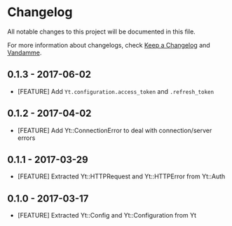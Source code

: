 # Changelog

All notable changes to this project will be documented in this file.

For more information about changelogs, check
[Keep a Changelog](http://keepachangelog.com) and
[Vandamme](http://tech-angels.github.io/vandamme).

## 0.1.3 - 2017-06-02

* [FEATURE] Add `Yt.configuration.access_token` and `.refresh_token`

## 0.1.2 - 2017-04-02

* [FEATURE] Add Yt::ConnectionError to deal with connection/server errors

## 0.1.1 - 2017-03-29

* [FEATURE] Extracted Yt::HTTPRequest and Yt::HTTPError from Yt::Auth

## 0.1.0 - 2017-03-17

* [FEATURE] Extracted Yt::Config and Yt::Configuration from Yt
